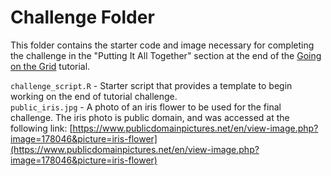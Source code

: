 # Challenge Folder
This folder contains the starter code and image necessary for completing the challenge in the "Putting It All Together" section at the end of the [Going on the Grid](https://eddatascienceees.github.io/tutorial-de356/) tutorial.   

`challenge_script.R` - Starter script that provides a template to begin working on the end of tutorial challenge.  
`public_iris.jpg` - A photo of an iris flower to be used for the final challenge. The iris photo is public domain, and was accessed at the following link: [https://www.publicdomainpictures.net/en/view-image.php?image=178046&picture=iris-flower](https://www.publicdomainpictures.net/en/view-image.php?image=178046&picture=iris-flower)
